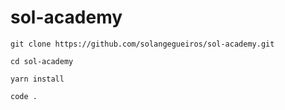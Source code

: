 # sol-academy

```
git clone https://github.com/solangegueiros/sol-academy.git

cd sol-academy

yarn install

code .
```
